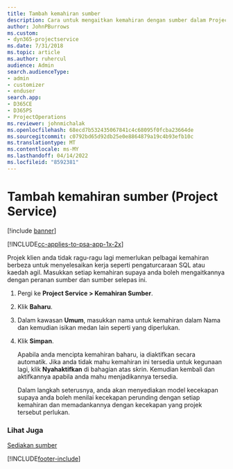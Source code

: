```yaml
---
title: Tambah kemahiran sumber
description: Cara untuk mengaitkan kemahiran dengan sumber dalam Project Service
author: JohnPBurrows
ms.custom:
- dyn365-projectservice
ms.date: 7/31/2018
ms.topic: article
ms.author: ruhercul
audience: Admin
search.audienceType:
- admin
- customizer
- enduser
search.app:
- D365CE
- D365PS
- ProjectOperations
ms.reviewer: johnmichalak
ms.openlocfilehash: 68ecd7b532435067841c4c68095f0fcba23664de
ms.sourcegitcommit: c0792bd65d92db25e0e8864879a19c4b93efb10c
ms.translationtype: MT
ms.contentlocale: ms-MY
ms.lasthandoff: 04/14/2022
ms.locfileid: "8592381"
---
```

# <a name="add-resource-skills-project-service"></a>Tambah kemahiran sumber (Project Service)

[!include [banner](../includes/psa-now-project-operations.md)]

[!INCLUDE[cc-applies-to-psa-app-1x-2x](../includes/cc-applies-to-psa-app-1x-2x.md)]

Projek klien anda tidak ragu-ragu lagi memerlukan pelbagai kemahiran berbeza untuk menyelesaikan kerja seperti pengaturcaraan SQL atau kaedah agil. Masukkan setiap kemahiran supaya anda boleh mengaitkannya dengan peranan sumber dan sumber selepas ini.  
  
1. Pergi ke **Project Service > Kemahiran Sumber**.  
  
2. Klik **Baharu**.  
  
3. Dalam kawasan **Umum**, masukkan nama untuk kemahiran dalam Nama dan kemudian isikan medan lain seperti yang diperlukan.  
  
4. Klik **Simpan**.  
  
   Apabila anda mencipta kemahiran baharu, ia diaktifkan secara automatik. Jika anda tidak mahu kemahiran ini tersedia untuk kegunaan lagi, klik **Nyahaktifkan** di bahagian atas skrin. Kemudian kembali dan aktifkannya apabila anda mahu menjadikannya tersedia.  
  
   Dalam langkah seterusnya, anda akan menyediakan model kecekapan supaya anda boleh menilai kecekapan perunding dengan setiap kemahiran dan memadankannya dengan kecekapan yang projek tersebut perlukan.  
  
### <a name="see-also"></a>Lihat Juga  
 [Sediakan sumber](../psa/set-up-resources.md)


[!INCLUDE[footer-include](../includes/footer-banner.md)]
